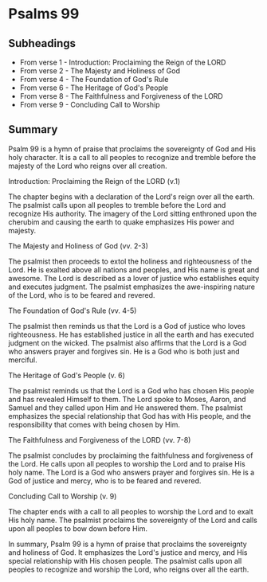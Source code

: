 # Psalms 99

## Subheadings

* From verse 1 - Introduction: Proclaiming the Reign of the LORD
* From verse 2 - The Majesty and Holiness of God
* From verse 4 - The Foundation of God's Rule
* From verse 6 - The Heritage of God's People
* From verse 8 - The Faithfulness and Forgiveness of the LORD
* From verse 9 - Concluding Call to Worship

## Summary

Psalm 99 is a hymn of praise that proclaims the sovereignty of God and His holy character. It is a call to all peoples to recognize and tremble before the majesty of the Lord who reigns over all creation.

Introduction: Proclaiming the Reign of the LORD (v.1)

The chapter begins with a declaration of the Lord's reign over all the earth. The psalmist calls upon all peoples to tremble before the Lord and recognize His authority. The imagery of the Lord sitting enthroned upon the cherubim and causing the earth to quake emphasizes His power and majesty.

The Majesty and Holiness of God (vv. 2-3)

The psalmist then proceeds to extol the holiness and righteousness of the Lord. He is exalted above all nations and peoples, and His name is great and awesome. The Lord is described as a lover of justice who establishes equity and executes judgment. The psalmist emphasizes the awe-inspiring nature of the Lord, who is to be feared and revered.

The Foundation of God's Rule (vv. 4-5)

The psalmist then reminds us that the Lord is a God of justice who loves righteousness. He has established justice in all the earth and has executed judgment on the wicked. The psalmist also affirms that the Lord is a God who answers prayer and forgives sin. He is a God who is both just and merciful.

The Heritage of God's People (v. 6)

The psalmist reminds us that the Lord is a God who has chosen His people and has revealed Himself to them. The Lord spoke to Moses, Aaron, and Samuel and they called upon Him and He answered them. The psalmist emphasizes the special relationship that God has with His people, and the responsibility that comes with being chosen by Him.

The Faithfulness and Forgiveness of the LORD (vv. 7-8)

The psalmist concludes by proclaiming the faithfulness and forgiveness of the Lord. He calls upon all peoples to worship the Lord and to praise His holy name. The Lord is a God who answers prayer and forgives sin. He is a God of justice and mercy, who is to be feared and revered.

Concluding Call to Worship (v. 9)

The chapter ends with a call to all peoples to worship the Lord and to exalt His holy name. The psalmist proclaims the sovereignty of the Lord and calls upon all peoples to bow down before Him.

In summary, Psalm 99 is a hymn of praise that proclaims the sovereignty and holiness of God. It emphasizes the Lord's justice and mercy, and His special relationship with His chosen people. The psalmist calls upon all peoples to recognize and worship the Lord, who reigns over all the earth.